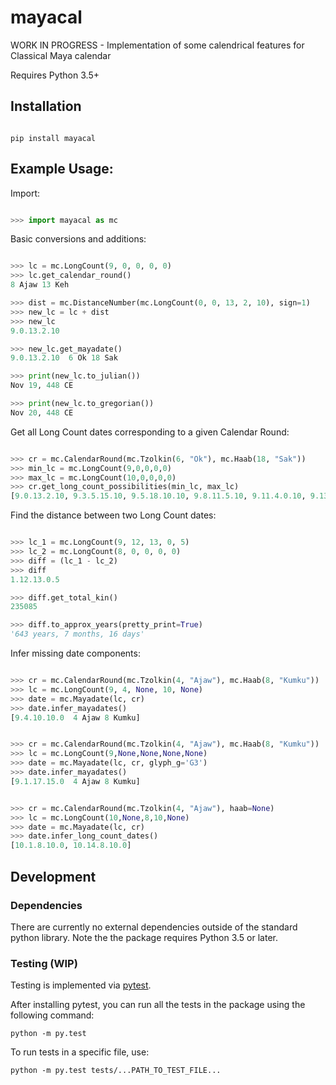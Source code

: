 # mayacal
WORK IN PROGRESS - Implementation of some calendrical features for Classical Maya calendar

Requires Python 3.5+

## Installation

```shell

pip install mayacal

```



## Example Usage:

Import:

``` python

>>> import mayacal as mc

```

Basic conversions and additions:
```python

>>> lc = mc.LongCount(9, 0, 0, 0, 0)
>>> lc.get_calendar_round()
8 Ajaw 13 Keh

>>> dist = mc.DistanceNumber(mc.LongCount(0, 0, 13, 2, 10), sign=1)
>>> new_lc = lc + dist
>>> new_lc
9.0.13.2.10

>>> new_lc.get_mayadate()
9.0.13.2.10  6 Ok 18 Sak

>>> print(new_lc.to_julian())
Nov 19, 448 CE

>>> print(new_lc.to_gregorian())
Nov 20, 448 CE

```

Get all Long Count dates corresponding to a given Calendar Round:
```python

>>> cr = mc.CalendarRound(mc.Tzolkin(6, "Ok"), mc.Haab(18, "Sak"))
>>> min_lc = mc.LongCount(9,0,0,0,0)
>>> max_lc = mc.LongCount(10,0,0,0,0)
>>> cr.get_long_count_possibilities(min_lc, max_lc)
[9.0.13.2.10, 9.3.5.15.10, 9.5.18.10.10, 9.8.11.5.10, 9.11.4.0.10, 9.13.16.13.10, 9.16.9.8.10, 9.19.2.3.10]

```

Find the distance between two Long Count dates:
```python

>>> lc_1 = mc.LongCount(9, 12, 13, 0, 5)
>>> lc_2 = mc.LongCount(8, 0, 0, 0, 0)
>>> diff = (lc_1 - lc_2)
>>> diff
1.12.13.0.5

>>> diff.get_total_kin()
235085

>>> diff.to_approx_years(pretty_print=True)
'643 years, 7 months, 16 days'

```

Infer missing date components:
```python

>>> cr = mc.CalendarRound(mc.Tzolkin(4, "Ajaw"), mc.Haab(8, "Kumku"))
>>> lc = mc.LongCount(9, 4, None, 10, None)
>>> date = mc.Mayadate(lc, cr)
>>> date.infer_mayadates()
[9.4.10.10.0  4 Ajaw 8 Kumku]

```

```python

>>> cr = mc.CalendarRound(mc.Tzolkin(4, "Ajaw"), mc.Haab(8, "Kumku"))
>>> lc = mc.LongCount(9,None,None,None,None)
>>> date = mc.Mayadate(lc, cr, glyph_g='G3')
>>> date.infer_mayadates()
[9.1.17.15.0  4 Ajaw 8 Kumku]

```

```python

>>> cr = mc.CalendarRound(mc.Tzolkin(4, "Ajaw"), haab=None)
>>> lc = mc.LongCount(10,None,8,10,None)
>>> date = mc.Mayadate(lc, cr)
>>> date.infer_long_count_dates()
[10.1.8.10.0, 10.14.8.10.0]

```

## Development

### Dependencies
There are currently no external dependencies outside of the standard python library. Note the the package requires Python 3.5 or later.


### Testing (WIP)
Testing is implemented via [pytest](https://docs.pytest.org/en/latest/index.html).

After installing pytest, you can run all the tests in the package using the following command:
```shell
python -m py.test
```

To run tests in a specific file, use:
```shell
python -m py.test tests/...PATH_TO_TEST_FILE... 
```


